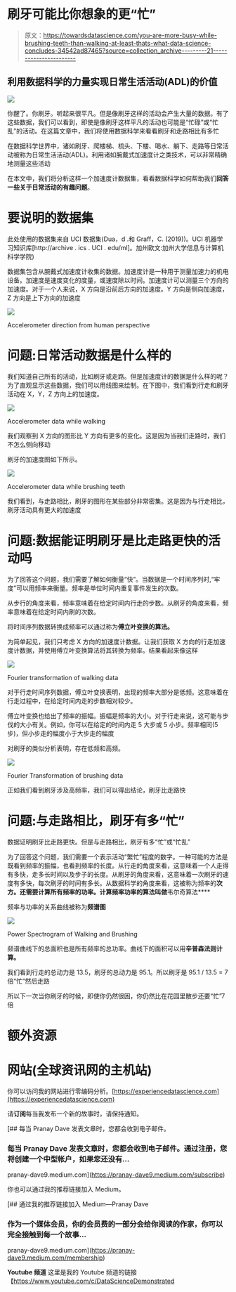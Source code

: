 # 刷牙可能比你想象的更“忙”

> 原文：<https://towardsdatascience.com/you-are-more-busy-while-brushing-teeth-than-walking-at-least-thats-what-data-science-concludes-34542ad87465?source=collection_archive---------21----------------------->

## 利用数据科学的力量实现日常生活活动(ADL)的价值

![](img/0c2ff3c34232d03177655994d7bf5d07.png)

你醒了。你刷牙。听起来很平凡。但是像刷牙这样的活动会产生大量的数据。有了这些数据，我们可以看到，即使是像刷牙这样平凡的活动也可能是“忙碌”或“忙乱”的活动。在这篇文章中，我们将使用数据科学来看看刷牙和走路相比有多忙

在数据科学世界中，诸如刷牙、爬楼梯、梳头、下楼、喝水、躺下、走路等日常活动被称为日常生活活动(ADL)。利用诸如腕戴式加速度计之类技术，可以非常精确地测量这些活动

在本文中，我们将分析这样一个加速度计数据集，看看数据科学如何帮助我们**回答一些关于日常活动的有趣问题**。

# 要说明的数据集

此处使用的数据集来自 UCI 数据集(Dua，d .和 Graff，C. (2019))。UCI 机器学习知识库[http://archive . ics . UCI . edu/ml]。加州欧文:加州大学信息与计算机科学学院)

数据集包含从腕戴式加速度计收集的数据。加速度计是一种用于测量加速力的机电设备。加速度是速度变化的度量，或速度除以时间。加速度计可以测量三个方向的加速度。对于一个人来说，X 方向是沿前后方向的加速度。Y 方向是侧向加速度，Z 方向是上下方向的加速度

![](img/396f4226f69bcdc0a473a434f6b8e689.png)

Accelerometer direction from human perspective

# 问题:日常活动数据是什么样的

我们知道自己所有的活动，比如刷牙或走路。但是加速度计的数据是什么样的呢？为了直观显示这些数据，我们可以用线图来绘制。在下图中，我们看到行走和刷牙活动在 X，Y，Z 方向上的加速度。

![](img/9037c3b2252a4754d0c4cec40efcb95e.png)

Accelerometer data while walking

我们观察到 X 方向的图形比 Y 方向有更多的变化。这是因为当我们走路时，我们不怎么侧向移动

刷牙的加速度图如下所示。

![](img/131f35e9a174a1379a380b4505101a09.png)

Accelerometer data while brushing teeth

我们看到，与走路相比，刷牙的图形在某些部分非常密集。这是因为与行走相比，刷牙活动具有更大的加速度

# 问题:数据能证明刷牙是比走路更快的活动吗

为了回答这个问题，我们需要了解如何衡量“快”。当数据是一个时间序列时,“牢度”可以用频率来衡量。频率是单位时间内重复事件发生的次数。

从步行的角度来看，频率意味着在给定时间内行走的步数。从刷牙的角度来看，频率意味着在给定时间内刷的次数。

将时间序列数据转换成频率可以通过称为**傅立叶变换的算法。**

为简单起见，我们只考虑 X 方向的加速度计数据。让我们获取 X 方向的行走加速度计数据，并使用傅立叶变换算法将其转换为频率。结果看起来像这样

![](img/2405c4eec7cf54f07589281b0d734ab8.png)

Fourier transformation of walking data

对于行走时间序列数据，傅立叶变换表明，出现的频率大部分是低频。这意味着在行走过程中，在给定时间内走的步数相对较少。

傅立叶变换也给出了频率的振幅。振幅是频率的大小。对于行走来说，这可能与步伐的大小有关。例如，你可以在给定的时间内走 5 大步或 5 小步。频率相同(5 步)，但小步走的幅度小于大步走的幅度

对刷牙的类似分析表明，存在低频和高频。

![](img/a053f3628557ac832e761b3057712061.png)

Fourier Transformation of brushing data

正如我们看到刷牙涉及高频率，我们可以得出结论，刷牙比走路快

# 问题:与走路相比，刷牙有多“忙”

数据证明刷牙比走路更快。但是与走路相比，刷牙有多“忙”或“忙乱”

为了回答这个问题，我们需要一个表示活动“繁忙”程度的数字。一种可能的方法是既看到频率的振幅，也看到频率的长度。从行走的角度来看，这意味着一个人走得有多快，走多长时间以及步子的长度。从刷牙的角度来看，这意味着一次刷牙的速度有多快，每次刷牙的时间有多长。从数据科学的角度来看，这被称为频率的**次方。还需要计算所有频率的功率。计算频率功率的算法叫做**韦尔奇算法****

频率与功率的关系曲线被称为**频谱图**

![](img/22937f7568d4be663fccdaa0cce7de20.png)

Power Spectrogram of Walking and Brushing

频谱曲线下的总面积也是所有频率的总功率。曲线下的面积可以用**辛普森法则计算。**

我们看到行走的总动力是 13.5，刷牙的总动力是 95.1。所以刷牙是 95.1 / 13.5 = 7 倍“忙”然后走路

所以下一次当你刷牙的时候，即使你仍然很困，你仍然比在花园里散步还要“忙”7 倍

# 额外资源

# 网站(全球资讯网的主机站)

你可以访问我的网站进行零编码分析。[https://experiencedatascience.com](https://experiencedatascience.com)

请**订阅**每当我发布一个新的故事时，请保持通知。

[](https://pranay-dave9.medium.com/subscribe) [## 每当 Pranay Dave 发表文章时，您都会收到电子邮件。

### 每当 Pranay Dave 发表文章时，您都会收到电子邮件。通过注册，您将创建一个中型帐户，如果您还没有…

pranay-dave9.medium.com](https://pranay-dave9.medium.com/subscribe) 

你也可以通过我的推荐链接加入 Medium。

[](https://pranay-dave9.medium.com/membership) [## 通过我的推荐链接加入 Medium—Pranay Dave

### 作为一个媒体会员，你的会员费的一部分会给你阅读的作家，你可以完全接触到每一个故事…

pranay-dave9.medium.com](https://pranay-dave9.medium.com/membership) 

**Youtube 频道**
这里是我的 Youtube 频道的链接
【https://www.youtube.com/c/DataScienceDemonstrated 